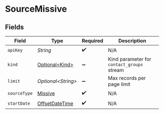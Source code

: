 # SourceMissive


## Fields

| Field                                                                                     | Type                                                                                      | Required                                                                                  | Description                                                                               |
| ----------------------------------------------------------------------------------------- | ----------------------------------------------------------------------------------------- | ----------------------------------------------------------------------------------------- | ----------------------------------------------------------------------------------------- |
| `apiKey`                                                                                  | *String*                                                                                  | :heavy_check_mark:                                                                        | N/A                                                                                       |
| `kind`                                                                                    | [Optional\<Kind>](../../models/shared/Kind.md)                                            | :heavy_minus_sign:                                                                        | Kind parameter for `contact_groups` stream                                                |
| `limit`                                                                                   | *Optional\<String>*                                                                       | :heavy_minus_sign:                                                                        | Max records per page limit                                                                |
| `sourceType`                                                                              | [Missive](../../models/shared/Missive.md)                                                 | :heavy_check_mark:                                                                        | N/A                                                                                       |
| `startDate`                                                                               | [OffsetDateTime](https://docs.oracle.com/javase/8/docs/api/java/time/OffsetDateTime.html) | :heavy_check_mark:                                                                        | N/A                                                                                       |